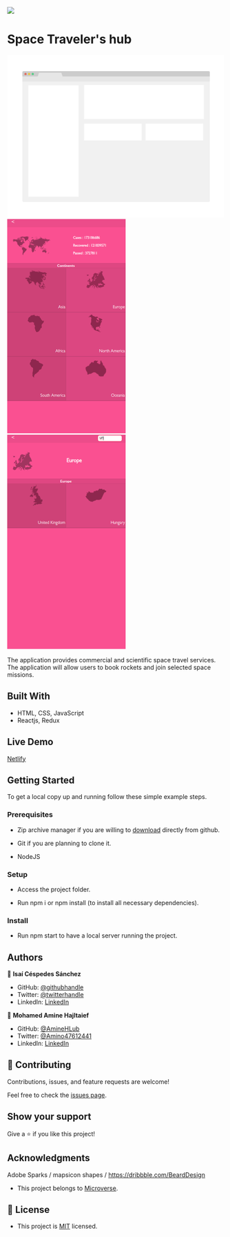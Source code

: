 ![](https://img.shields.io/badge/Microverse-blueviolet)

# Space Traveler's hub


![screenshot](./app_screenshot.png)
![screenshot](./app_screenshot2.png)
![screenshot](./app_screenshot3.png)

The application provides commercial and scientific space travel services. The application will allow users to book rockets and join selected space missions.

## Built With

- HTML, CSS, JavaScript
- Reactjs, Redux

## Live Demo

[Netlify](https://space-travel-hub-amisai.netlify.app/)

## Getting Started

To get a local copy up and running follow these simple example steps.

### Prerequisites

- Zip archive manager if you are willing to [download](https://github.com/AmineHLub/space-travelers-hub/archive/refs/heads/dev.zip) directly from github.

- Git if you are planning to clone it.

- NodeJS

### Setup

- Access the project folder.

- Run npm i or npm install (to install all necessary dependencies).


### Install

- Run npm start to have a local server running the project.


## Authors

👤 **Isaí Céspedes Sánchez**

- GitHub: [@githubhandle](https://github.com/Lordkaito)
- Twitter: [@twitterhandle](https://twitter.com/Lordkaito_)
- LinkedIn: [LinkedIn](https://www.linkedin.com/in/isai-c%C3%A9spedes-4164a51b4/)

👤 **Mohamed Amine Hajltaief**

- GitHub: [@AmineHLub](https://github.com/AmineHLub)
- Twitter: [@Amino47612441](https://twitter.com/Amino47612441)
- LinkedIn: [LinkedIn](https://www.linkedin.com/in/mohamed-amine-hajltaief-b18863163/)

## 🤝 Contributing

Contributions, issues, and feature requests are welcome!

Feel free to check the [issues page](https://github.com/AmineHLub/space-travelers-hub/issues/).

## Show your support

Give a ⭐️ if you like this project!

## Acknowledgments

Adobe Sparks / mapsicon shapes / https://dribbble.com/BeardDesign

- This project belongs to [Microverse](https://microverse.org/).

## 📝 License

- This project is [MIT](./Licenses/MIT.md) licensed.
